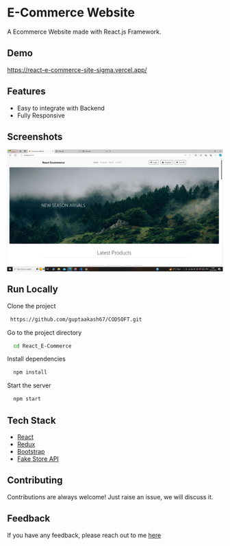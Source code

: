 # E-Commerce Website

A Ecommerce Website made with React.js Framework.


## Demo
https://react-e-commerce-site-sigma.vercel.app/


## Features

- Easy to integrate with Backend
- Fully Responsive


## Screenshots

<img align="center" src="ss.jpg" alt="background" height="50%" width="1400">



## Run Locally

Clone the project

```bash
 https://github.com/guptaakash67/CODSOFT.git
```

Go to the project directory

```bash
  cd React_E-Commerce
```

Install dependencies

```bash
  npm install
```

Start the server

```bash
  npm start
```



## Tech Stack

* [React](https://reactjs.org/)
* [Redux](https://redux.js.org/)
* [Bootstrap](https://getbootstrap.com/)
* [Fake Store API](https://fakestoreapi.com/)

## Contributing

Contributions are always welcome!
Just raise an issue, we will discuss it.


## Feedback

If you have any feedback, please reach out to me [here](https://github.com/guptaakash67#contact)

